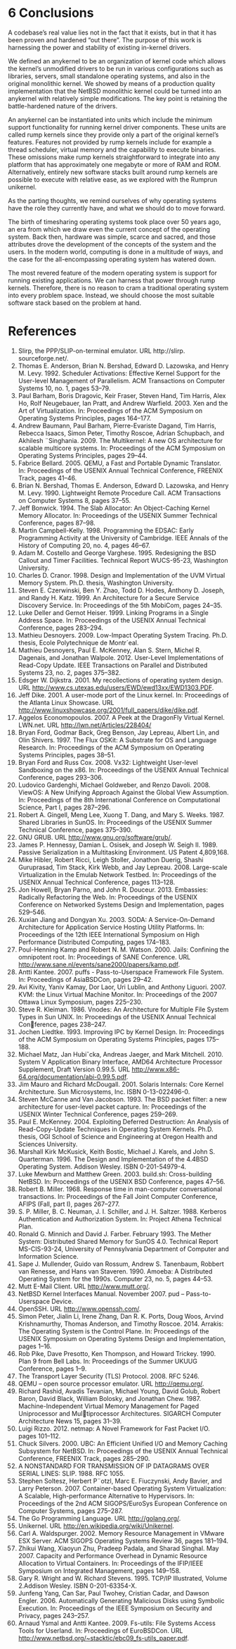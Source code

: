 # 6 Conclusions

A codebase’s real value lies not in the fact that it exists, but in that it has been proven and hardened “out there”. The purpose of this work is harnessing the power and stability of existing in-kernel drivers.

We defined an anykernel to be an organization of kernel code which allows the kernel’s unmodified drivers to be run in various configurations such as libraries, servers, small standalone operating systems, and also in the original monolithic kernel. We showed by means of a production quality implementation that the NetBSD monolithic kernel could be turned into an anykernel with relatively simple modifications. The key point is retaining the battle-hardened nature of the drivers.

An anykernel can be instantiated into units which include the minimum support functionality for running kernel driver components. These units are called rump kernels since they provide only a part of the original kernel’s features. Features not provided by rump kernels include for example a thread scheduler, virtual memory and the capability to execute binaries. These omissions make rump kernels straightforward to integrate into any platform that has approximately one megabyte or more of RAM and ROM. Alternatively, entirely new software stacks built around rump kernels are possible to execute with relative ease, as we explored with the Rumprun unikernel.

As the parting thoughts, we remind ourselves of why operating systems have the role they currently have, and what we should do to move forward.

The birth of timesharing operating systems took place over 50 years ago, an era from which we draw even the current concept of the operating system. Back then, hardware was simple, scarce and sacred, and those attributes drove the development of the concepts of the system and the users. In the modern world, computing is done in a multitude of ways, and the case for the all-encompassing operating system has watered down.

The most revered feature of the modern operating system is support for running existing applications. We can harness that power through rump kernels. Therefore, there is no reason to cram a traditional operating system into every problem space. Instead, we should choose the most suitable software stack based on the problem at hand.

# References

1. Slirp, the PPP/SLIP-on-terminal emulator. URL http://slirp. sourceforge.net/.
2. Thomas E. Anderson, Brian N. Bershad, Edward D. Lazowska, and Henry M. Levy. 1992. Scheduler Activations: Effective Kernel Support for the User-level Management of Parallelism. ACM Transactions on Computer Systems 10, no. 1, pages 53–79.
3. Paul Barham, Boris Dragovic, Keir Fraser, Steven Hand, Tim Harris, Alex Ho, Rolf Neugebauer, Ian Pratt, and Andrew Warfield. 2003. Xen and the Art of Virtualization. In: Proceedings of the ACM Symposium on Operating Systems Principles, pages 164–177.
4. Andrew Baumann, Paul Barham, Pierre-Evariste Dagand, Tim Harris, Rebecca Isaacs, Simon Peter, Timothy Roscoe, Adrian Schupbach, and Akhilesh ¨Singhania. 2009. The Multikernel: A new OS architecture for scalable multicore systems. In: Proceedings of the ACM Symposium on Operating Systems Principles, pages 29–44.
5. Fabrice Bellard. 2005. QEMU, a Fast and Portable Dynamic Translator. In: Proceedings of the USENIX Annual Technical Conference, FREENIX Track, pages 41–46.
6. Brian N. Bershad, Thomas E. Anderson, Edward D. Lazowska, and Henry M. Levy. 1990. Lightweight Remote Procedure Call. ACM Transactions on Computer Systems 8, pages 37–55.
7. Jeff Bonwick. 1994. The Slab Allocator: An Object-Caching Kernel Memory Allocator. In: Proceedings of the USENIX Summer Technical Conference, pages 87–98.
8. Martin Campbell-Kelly. 1998. Programming the EDSAC: Early Programming Activity at the University of Cambridge. IEEE Annals of the History of Computing 20, no. 4, pages 46–67.
9. Adam M. Costello and George Varghese. 1995. Redesigning the BSD Callout and Timer Facilities. Technical Report WUCS-95-23, Washington University.
10. Charles D. Cranor. 1998. Design and Implementation of the UVM Virtual Memory System. Ph.D. thesis, Washington University.
11. Steven E. Czerwinski, Ben Y. Zhao, Todd D. Hodes, Anthony D. Joseph, and Randy H. Katz. 1999. An Architecture for a Secure Service Discovery Service. In: Proceedings of the 5th MobiCom, pages 24–35.
12. Luke Deller and Gernot Heiser. 1999. Linking Programs in a Single Address Space. In: Proceedings of the USENIX Annual Technical Conference, pages 283–294.
13. Mathieu Desnoyers. 2009. Low-Impact Operating System Tracing. Ph.D. thesis, Ecole Polytechnique de Montr´eal.
14. Mathieu Desnoyers, Paul E. McKenney, Alan S. Stern, Michel R. Dagenais, and Jonathan Walpole. 2012. User-Level Implementations of Read-Copy Update. IEEE Transactions on Parallel and Distributed Systems 23, no. 2, pages 375–382.
15. Edsger W. Dijkstra. 2001. My recollections of operating system design. URL http://www.cs.utexas.edu/users/EWD/ewd13xx/EWD1303.PDF.
16. Jeff Dike. 2001. A user-mode port of the Linux kernel. In: Proceedings of the Atlanta Linux Showcase. URL http://www.linuxshowcase.org/2001/full_papers/dike/dike.pdf.
17. Aggelos Economopoulos. 2007. A Peek at the DragonFly Virtual Kernel. LWN.net. URL http://lwn.net/Articles/228404/
18. Bryan Ford, Godmar Back, Greg Benson, Jay Lepreau, Albert Lin, and Olin Shivers. 1997. The Flux OSKit: A Substrate for OS and Language Research. In: Proceedings of the ACM Symposium on Operating Systems Principles, pages 38–51.
19. Bryan Ford and Russ Cox. 2008. Vx32: Lightweight User-level Sandboxing on the x86. In: Proceedings of the USENIX Annual Technical Conference, pages 293–306.
20. Ludovico Gardenghi, Michael Goldweber, and Renzo Davoli. 2008. ViewOS: A New Unifying Approach Against the Global View Assumption. In: Proceedings of the 8th International Conference on Computational Science, Part I, pages 287–296.
21. Robert A. Gingell, Meng Lee, Xuong T. Dang, and Mary S. Weeks. 1987. Shared Libraries in SunOS. In: Proceedings of the USENIX Summer Technical Conference, pages 375–390.
22. GNU GRUB. URL http://www.gnu.org/software/grub/.
23. James P. Hennessy, Damian L. Osisek, and Joseph W. Seigh II. 1989. Passive Serialization in a Multitasking Environment. US Patent 4,809,168.
24. Mike Hibler, Robert Ricci, Leigh Stoller, Jonathon Duerig, Shashi Guruprasad, Tim Stack, Kirk Webb, and Jay Lepreau. 2008. Large-scale Virtualization in the Emulab Network Testbed. In: Proceedings of the USENIX Annual Technical Conference, pages 113–128.
25. Jon Howell, Bryan Parno, and John R. Douceur. 2013. Embassies: Radically Refactoring the Web. In: Proceedings of the USENIX Conference on Networked Systems Design and Implementation, pages 529–546.
26. Xuxian Jiang and Dongyan Xu. 2003. SODA: A Service-On-Demand Architecture for Application Service Hosting Utility Platforms. In: Proceedings of the 12th IEEE International Symposium on High Performance Distributed Computing, pages 174–183.
27. Poul-Henning Kamp and Robert N. M. Watson. 2000. Jails: Confining the omnipotent root. In: Proceedings of SANE Conference. URL http://www.sane.nl/events/sane2000/papers/kamp.pdf.
28. Antti Kantee. 2007. puffs - Pass-to-Userspace Framework File System. In: Proceedings of AsiaBSDCon, pages 29–42.
29. Avi Kivity, Yaniv Kamay, Dor Laor, Uri Lublin, and Anthony Liguori. 2007. KVM: the Linux Virtual Machine Monitor. In: Proceedings of the 2007 Ottawa Linux Symposium, pages 225–230.
30. Steve R. Kleiman. 1986. Vnodes: An Architecture for Multiple File System Types in Sun UNIX. In: Proceedings of the USENIX Annual Technical Conference, pages 238–247.
31. Jochen Liedtke. 1993. Improving IPC by Kernel Design. In: Proceedings of the ACM Symposium on Operating Systems Principles, pages 175–188.
32. Michael Matz, Jan Hubiˇcka, Andreas Jaeger, and Mark Mitchell. 2010. System V Application Binary Interface, AMD64 Architecture Processor Supplement, Draft Version 0.99.5. URL http://www.x86-64.org/documentation/abi-0.99.5.pdf.
33. Jim Mauro and Richard McDougall. 2001. Solaris Internals: Core Kernel Architecture. Sun Microsystems, Inc. ISBN 0-13-022496-0.
34. Steven McCanne and Van Jacobson. 1993. The BSD packet filter: a new architecture for user-level packet capture. In: Proceedings of the USENIX Winter Technical Conference, pages 259–269.
35. Paul E. McKenney. 2004. Exploiting Deferred Destruction: An Analysis of Read-Copy-Update Techniques in Operating System Kernels. Ph.D. thesis, OGI School of Science and Engineering at Oregon Health and Sciences University.
36. Marshall Kirk McKusick, Keith Bostic, Michael J. Karels, and John S. Quarterman. 1996. The Design and Implementation of the 4.4BSD Operating System. Addison Wesley. ISBN 0-201-54979-4.
37. Luke Mewburn and Matthew Green. 2003. build.sh: Cross-building NetBSD. In: Proceedings of the USENIX BSD Conference, pages 47–56.
38. Robert B. Miller. 1968. Response time in man-computer conversational transactions. In: Proceedings of the Fall Joint Computer Conference, AFIPS (Fall, part I), pages 267–277.
39. S. P. Miller, B. C. Neuman, J. I. Schiller, and J. H. Saltzer. 1988. Kerberos Authentication and Authorization System. In: Project Athena Technical Plan.
40. Ronald G. Minnich and David J. Farber. February 1993. The Mether System: Distributed Shared Memory for SunOS 4.0. Technical Report MS-CIS-93-24, University of Pennsylvania Department of Computer and Information Science.
41. Sape J. Mullender, Guido van Rossum, Andrew S. Tanenbaum, Robbert van Renesse, and Hans van Staveren. 1990. Amoeba: A Distributed Operating System for the 1990s. Computer 23, no. 5, pages 44–53.
42. Mutt E-Mail Client. URL http://www.mutt.org/.
43. NetBSD Kernel Interfaces Manual. November 2007. pud – Pass-to-Userspace Device.
44. OpenSSH. URL http://www.openssh.com/.
45. Simon Peter, Jialin Li, Irene Zhang, Dan R. K. Ports, Doug Woos, Arvind Krishnamurthy, Thomas Anderson, and Timothy Roscoe. 2014. Arrakis: The Operating System is the Control Plane. In: Proceedings of the USENIX Symposium on Operating Systems Design and Implementation, pages 1–16.
46. Rob Pike, Dave Presotto, Ken Thompson, and Howard Trickey. 1990. Plan 9 from Bell Labs. In: Proceedings of the Summer UKUUG Conference, pages 1–9.
47. The Transport Layer Security (TLS) Protocol. 2008. RFC 5246.
48. QEMU – open source processor emulator. URL http://qemu.org/.
49. Richard Rashid, Avadis Tevanian, Michael Young, David Golub, Robert Baron, David Black, William Bolosky, and Jonathan Chew. 1987. Machine-Independent Virtual Memory Management for Paged Uniprocessor and Multiprocessor Architectures. SIGARCH Computer Architecture News 15, pages 31–39.
50. Luigi Rizzo. 2012. netmap: A Novel Framework for Fast Packet I/O. pages 101–112.
51. Chuck Silvers. 2000. UBC: An Efficient Unified I/O and Memory Caching Subsystem for NetBSD. In: Proceedings of the USENIX Annual Technical Conference, FREENIX Track, pages 285–290.
52. A NONSTANDARD FOR TRANSMISSION OF IP DATAGRAMS OVER SERIAL LINES: SLIP. 1988. RFC 1055.
53. Stephen Soltesz, Herbert P¨otzl, Marc E. Fiuczynski, Andy Bavier, and Larry Peterson. 2007. Container-based Operating System Virtualization: A Scalable, High-performance Alternative to Hypervisors. In: Proceedings of the 2nd ACM SIGOPS/EuroSys European Conference on Computer Systems, pages 275–287.
54. The Go Programming Language. URL http://golang.org/.
55. Unikernel. URL http://en.wikipedia.org/wiki/Unikernel.
56. Carl A. Waldspurger. 2002. Memory Resource Management in VMware ESX Server. ACM SIGOPS Operating Systems Review 36, pages 181–194.
57. Zhikui Wang, Xiaoyun Zhu, Pradeep Padala, and Sharad Singhal. May 2007. Capacity and Performance Overhead in Dynamic Resource Allocation to Virtual Containers. In: Proceedings of the IFIP/IEEE Symposium on Integrated Management, pages 149–158.
58. Gary R. Wright and W. Richard Stevens. 1995. TCP/IP Illustrated, Volume 2.Addison Wesley. ISBN 0-201-63354-X.
59. Junfeng Yang, Can Sar, Paul Twohey, Cristian Cadar, and Dawson Engler. 2006. Automatically Generating Malicious Disks using Symbolic Execution. In: Proceedings of the IEEE Symposium on Security and Privacy, pages 243–257.
60. Arnaud Ysmal and Antti Kantee. 2009. Fs-utils: File Systems Access Tools for Userland. In: Proceedings of EuroBSDCon. URL http://www.netbsd.org/~stacktic/ebc09_fs-utils_paper.pdf.